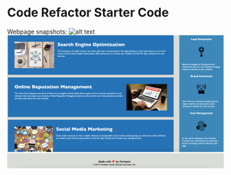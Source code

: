 # Code Refactor Starter Code

Webpage snapshots:
![alt text](https://github.com/aadi1988/urban-octo-telegram/blob/master/Webpage%20snapshot%201.png?raw=true)
![alt text](https://github.com/aadi1988/urban-octo-telegram/blob/master/Webpage%20Snapshot%202.png?raw=true)
![alt text](https://github.com/aadi1988/urban-octo-telegram/blob/master/Webpage%20Snapshot%203.png?raw=true)
